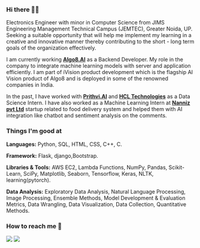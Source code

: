 ### Hi there 👋🏻 
Electronics Engineer with minor in Computer Science from JIMS Engineering Management Technical Campus (JEMTEC), Greater Noida, UP. Seeking a suitable opportunity that will help me implement my learning in a creative and innovative manner thereby contributing to the short - long term goals of the organization effectively.

I am currently working [**Algo8.AI**](https://www.algo8.ai/) as a Backend Developer. My role in the company to integrate machine learning models with server and application efficiently. I am part of iVision product development which is the flagship AI Vision product of Algo8 and is deployed in some of the renowned companies in India.

In the past, I have worked with [**Prithvi.AI**](https://www.prithvi.ai/) and [**HCL Technologies**](https://www.hcltech.com//) as a Data Science Intern. I have also worked as a Machine Learning Intern at [**Nanniz pvt Ltd**](https://naaniz.com/) startup related to food delivery system and helped them with AI integration like chatbot and sentiment analysis on the comments.
 

### Things I'm good at 
**Languages:**  Python, SQL, HTML, CSS, C++, C.

**Framework:** Flask, django,Bootstrap.

**Libraries & Tools:** AWS EC2, Lambda Functions, NumPy, Pandas, Scikit-Learn, SciPy, Matplotlib, Seaborn, Tensorflow, Keras, NLTK, learning(pytorch).

**Data Analysis:** Exploratory Data Analysis, Natural Language Processing, Image Processing, Ensemble Methods, Model Development & Evaluation Metrics, Data Wrangling, Data Visualization, Data Collection, Quantitative Methods.

### How to reach me 📱
[<img target="_blank" src="https://img.icons8.com/cotton/64/000000/whatsapp--v4.png"/>](https://wa.me/919911750445) [<img target="_blank" src="https://img.icons8.com/doodle/64/000000/linkedin-circled.png"/>](https://www.linkedin.com/in/hardik-seth-b2a23b164/)
